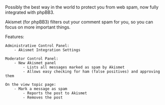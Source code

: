 Possibly the best way in the world to protect you from web spam, now fully integrated with phpBB3.

Akismet (for phpBB3) filters out your comment spam for you, so you can focus on more important things.

Features:

	Administrative Control Panel:
		- Akismet Integration Settings

	Moderator Control Panel:
		- New Akismet panel
			- Lists all messages marked as spam by Akismet
			- Allows easy checking for ham (false positives) and approving them

	On the view topic page:
		- Mark a message as spam
			- Reports the post to Akismet
			- Removes the post